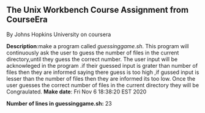 ## The Unix Workbench Course Assignment from CourseEra ##

By Johns Hopkins University on coursera

**Description**:make a program called *guessinggame.sh*. This program will continuously ask the user to guess the number of files in the current directory,until they guess the correct number. The user input will be acknowleged in the program .if their guessed input  is grater than number of files then they are informed saying there guess is too high ,if gussed input is lesser than the number of files then they are informed its too low. Once the user guesses the correct number of files in the current directory they will be Congraulated.
**Make date**: Fri Nov  6 18:38:20 EST 2020

**Number of lines in guessinggame.sh:** 23

